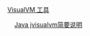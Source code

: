 




[VisualVM 工具](http://visualvm.java.net/download.html)

&nbsp;&nbsp;&nbsp;&nbsp;[Java jvisualvm简要说明](http://blog.csdn.net/a19881029/article/details/8432368)

